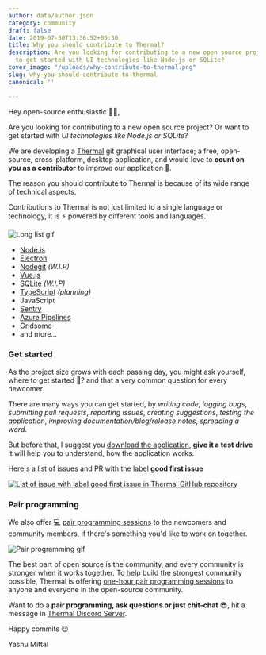 ```yaml
---
author: data/author.json
category: community
draft: false
date: 2019-07-30T13:36:52+05:30
title: Why you should contribute to Thermal?
description: Are you looking for contributing to a new open source project? Or want
  to get started with UI technologies like Node.js or SQLite?
cover_image: "/uploads/why-contribute-to-thermal.png"
slug: why-you-should-contribute-to-thermal
canonical: ''

---
```

Hey open-source enthusiastic 👋🏻,

Are you looking for contributing to a new open source project? Or want to get started with _UI technologies like Node.js or SQLite_?

We are developing a [Thermal](https://thermal.codecarrot.net) git graphical user interface; a free, open-source, cross-platform, desktop application, and would love to **count on you as a contributor** to improve our application 🙏.

The reason you should contribute to Thermal is because of its wide range of technical aspects.

Contributions to Thermal is not just limited to a single language or technology, it is ⚡ powered by different tools and languages.

![Long list gif](https://media.giphy.com/media/YLHwkqayc1j7a/giphy.gif)

* [Node.js](https://nodejs.org/en/)
* [Electron](https://electronjs.org/)
* [Nodegit](https://www.nodegit.org/) _(W.I.P)_
* [Vue.js](https://vuejs.org)
* [SQLite](https://www.sqlite.org/) _(W.I.P)_
* [TypeScript](https://www.typescriptlang.org/) _(planning)_
* JavaScript
* [Sentry](https://sentry.io/)
* [Azure Pipelines](https://dev.azure.com/codecarrot/Thermal/_build)
* [Gridsome](https://gridsome.org)
* and more...

### Get started

As the project size grows with each passing day, you might ask yourself, where to get started 🤔? and that a very common question for every newcomer.

There are many ways you can get started, by _writing code_, _logging bugs_, _submitting pull requests_, _reporting issues_, _creating suggestions_, _testing the application_, _improving documentation/blog/release notes_, _spreading a word_.

But before that, I suggest you [download the application](https://thermal.codecarrot.net/download/), **give it a test drive** it will help you to understand, how the application works.

Here's a list of issues and PR with the label **good first issue**

[![List of issue with label good first issue in Thermal GitHub repository](https://i.imgur.com/2GrbmrH.png)](https://github.com/gitthermal/thermal/labels/good%20first%20issue)

### Pair programming

We also offer 💻 [pair programming sessions](https://thermal.codecarrot.net/docs/pair-programming) to the newcomers and community members, if there's something you'd like to work on together.

![Pair programming gif](https://media.giphy.com/media/v7kRrukQCKCFa/source.gif)

The best part of open source is the community, and every community is stronger when it works together. To help build the strongest community possible, Thermal is offering [one-hour pair programming sessions](https://calendly.com/codecarrot/thermal) to anyone and everyone in the open-source community.

Want to do a **pair programming, ask questions or just chit-chat** 😎, hit a message in [Thermal Discord Server](https://discord.gg/DcSNmts).

Happy commits 😉

Yashu Mittal